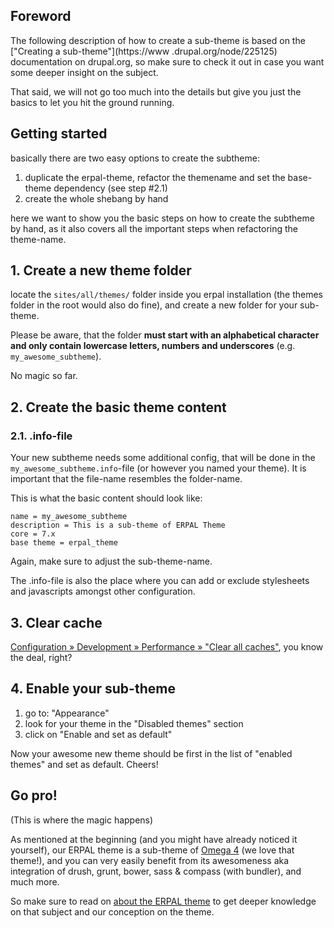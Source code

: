 ## Foreword
The following description of how to create a sub-theme is based on the ["Creating a sub-theme"](https://www
.drupal.org/node/225125) documentation on drupal.org, so make sure to check it out in case you want some deeper 
insight on the subject.

That said, we will not go too much into the details but give you just the basics to let you hit the ground running.


## Getting started
basically there are two easy options to create the subtheme:

1. duplicate the erpal-theme, refactor the themename and set the base-theme dependency (see step #2.1)
1. create the whole shebang by hand

here we want to show you the basic steps on how to create the subtheme by hand, as it also covers all the important 
steps when refactoring the theme-name.


## 1. Create a new theme folder
locate the `sites/all/themes/` folder inside you erpal installation (the themes folder in the root would also do 
fine), and create a new folder for your sub-theme.

Please be aware, that the folder **must start with an alphabetical character and only contain lowercase letters, 
numbers and underscores** (e.g. `my_awesome_subtheme`).

No magic so far.


## 2. Create the basic theme content

### 2.1. .info-file
Your new subtheme needs some additional config, that will be done in the `my_awesome_subtheme.info`-file (or however 
you named your theme). It is important that the file-name resembles the folder-name.

This is what the basic content should look like:

    name = my_awesome_subtheme
    description = This is a sub-theme of ERPAL Theme
    core = 7.x
    base theme = erpal_theme

Again, make sure to adjust the sub-theme-name.

The .info-file is also the place where you can add or exclude stylesheets and javascripts amongst other configuration.


## 3. Clear cache
[Configuration » Development » Performance » "Clear all caches"](https://www.drupal.org/documentation/clearing-rebuilding-cache), you know the deal, right?


## 4. Enable your sub-theme

1. go to: "Appearance"
2. look for your theme in the "Disabled themes" section
3. click on "Enable and set as default"

Now your awesome new theme should be first in the list of "enabled themes" and set as default. Cheers!


## Go pro!
(This is where the magic happens)

As mentioned at the beginning (and you might have already noticed it yourself), our ERPAL theme is a sub-theme of
[Omega 4](https://www.drupal.org/project/omega) (we love that theme!), and you can very easily benefit from its 
awesomeness aka integration of drush, grunt, bower, sass & compass (with bundler), and much more.

So make sure to read on [about the ERPAL theme]() to get deeper knowledge on that subject and our conception on the 
theme.
